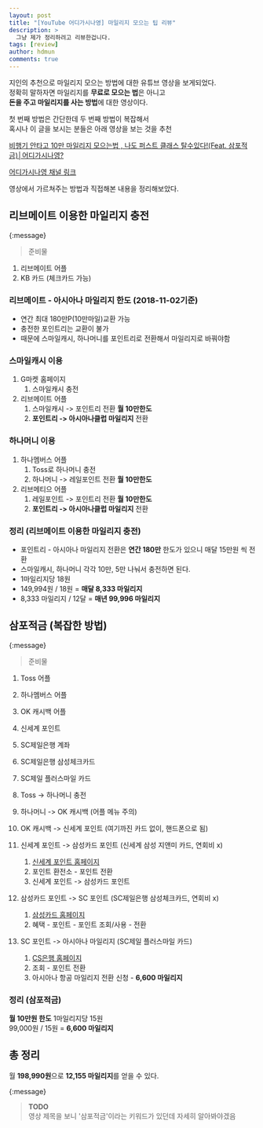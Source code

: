 ```yaml
---
layout: post
title: "[YouTube 어디가시나영] 마일리지 모으는 팁 리뷰"
description: >
  그냥 제가 정리하려고 리뷰한겁니다.  
tags: [review]
author: hdmun
comments: true
---
```



지인의 추천으로 마일리지 모으는 방법에 대한 유튜브 영상을 보게되었다.  
정확히 말하자면 마일리지를 **무료로 모으는 법**은 아니고  
**돈을 주고 마일리지를 사는 방법**에 대한 영상이다.  

첫 번째 방법은 간단한데 두 번째 방법이 복잡해서  
혹시나 이 글을 보시는 분들은 아래 영상을 보는 것을 추천  

[비행기 안타고 10만 마일리지 모으는법 , 나도 퍼스트 클래스 탈수있다!(Feat. 삼포적금)│어디가시나영?](https://www.youtube.com/watch?v=ZEWVrIV1vqU)  

[어디가시나영 채널 링크](https://www.youtube.com/channel/UCdip4gDD_ny7rZv3slURBVg)  

영상에서 가르쳐주는 방법과 직접해본 내용을 정리해보았다.  

## 리브메이트 이용한 마일리지 충전  

{:message}
  > 준비물
  1. 리브메이트 어플
  2. KB 카드 (체크카드 가능)

### 리브메이트 - 아시아나 마일리지 한도 (2018-11-02기준)  
- 연간 최대 180만P(10만마일)교환 가능
- 충전한 포인트리는 교환이 불가
- 때문에 스마일캐시, 하나머니를 포인트리로 전환해서 마일리지로 바꿔야함


### 스마일캐시 이용
1. G마켓 홈페이지
    1. 스마일캐시 충전
2. 리브메이트 어플
    1. 스마일캐시 -> 포인트리 전환 **월 10만한도**
    2. **포인트리 -> 아시아나클럽 마일리지** 전환


### 하나머니 이용
1. 하나멤버스 어플
    1. Toss로 하나머니 충전
    2. 하나머니 -> 레일포인트 전환 **월 10만한도**
2. 리브메티으 어플
    1. 레일포인트 -> 포인트리 전환 **월 10만한도**
    2. **포인트리 -> 아시아나클럽 마일리지** 전환


### 정리 (리브메이트 이용한 마일리지 충전)  
- 포인트리 - 아시아나 마일리지 전환은 **연간 180만** 한도가 있으니 매달 15만원 씩 전환
- 스마일캐시, 하나머니 각각 10만, 5만 나눠서 충전하면 된다.
- 1마일리지당 18원
- 149,994원 / 18원 = **매달 8,333 마일리지**
- 8,333 마일리지 / 12달 = **매년 99,996 마일리지**



## 삼포적금 (복잡한 방법)  

{:message}
  > 준비물
  1. Toss 어플
  2. 하나멤버스 어플
  3. OK 캐시백 어플
  4. 신세계 포인트
  5. SC제일은행 계좌
  6. SC제일은행 삼성체크카드
  7. SC제일 플러스마일 카드


1. Toss -> 하나머니 충전
2. 하나머니 -> OK 캐시백 (어플 메뉴 주의)
3. OK 캐시백 -> 신세계 포인트 (여기까진 카드 없이, 핸드폰으로 됨)
4. 신세계 포인트 -> 삼성카드 포인트 (신세계 삼성 지앤미 카드, 연회비 x)
    1. [신세계 포인트 홈페이지](http://www.shinsegaepoint.com)
    2. 포인트 환전소 - 포인트 전환
    3. 신세계 포인트 -> 삼성카드 포인트
5. 삼성카드 포인트 -> SC 포인트 (SC제일은행 삼성체크카드, 연회비 x)
    1. [삼성카드 홈페이지](https://www.samsungcard.com)
    2. 혜택 - 포인트 - 포인트 조회/사용 - 전환
6. SC 포인트 -> 아시아나 마일리지 (SC제일 플러스마일 카드)
    1. [CS은행 홈페이지](https://www.standardchartered.co.kr)
    2. 조회 - 포인트 전환
    3. 아시아나 항공 마일리지 전환 신청 - **6,600 마일리지**


### 정리 (삼포적금)  
**월 10만원 한도**
1마일리지당 15원  
99,000원 / 15원 = **6,600 마일리지**  


## 총 정리
월 **198,990원**으로 **12,155 마일리지**를 얻을 수 있다.



{:message}
  > **TODO**  
  영상 제목을 보니 '삼포적금'이라는 키워드가 있던데 자세히 알아봐야겠음  
